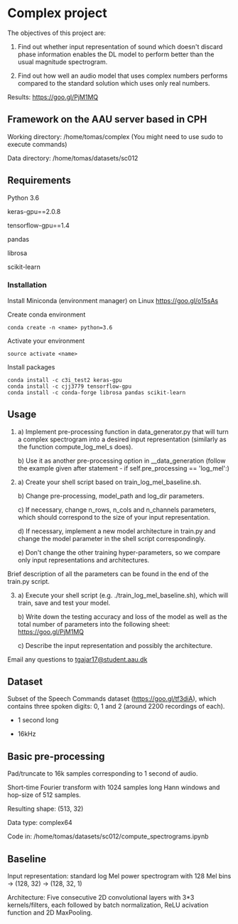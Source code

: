 # Complex project
The objectives of this project are:

1. Find out whether input representation of sound which doesn't discard phase information enables the DL model to perform        better than the usual magnitude spectrogram.

2. Find out how well an audio model that uses complex numbers performs compared to the standard solution which uses only real    numbers.

Results: https://goo.gl/PjM1MQ



## Framework on the AAU server based in CPH
Working directory:   /home/tomas/complex (You might need to use sudo to execute commands)

Data directory:      /home/tomas/datasets/sc012



## Requirements
Python 3.6

keras-gpu==2.0.8

tensorflow-gpu==1.4

pandas

librosa

scikit-learn


### Installation
Install Miniconda (environment manager) on Linux https://goo.gl/o15sAs

Create conda environment
```
conda create -n <name> python=3.6
```
   
Activate your environment
```
source activate <name>
```

Install packages
```
conda install -c c3i_test2 keras-gpu
conda install -c cjj3779 tensorflow-gpu
conda install -c conda-forge librosa pandas scikit-learn
```


## Usage
1. a) Implement pre-processing function in data_generator.py that will turn a complex spectrogram into a desired input               representation (similarly as the function compute_log_mel_s does).

   b) Use it as another pre-processing option in __data_generation (follow the example given after statement - if                   self.pre_processing == 'log_mel':)
   

2. a) Create your shell script based on train_log_mel_baseline.sh. 

   b) Change pre-processing, model_path and log_dir parameters.
   
   c) If necessary, change n_rows, n_cols and n_channels parameters, which should correspond to the size of your input                 representation.
   
   d) If necessary, implement a new model architecture in train.py and change the model parameter in the shell script               correspondingly. 
   
   e) Don't change the other training hyper-parameters, so we compare only input representations and               architectures.
   
Brief description of all the parameters can be found in the end of the train.py script.

   
3. a) Execute your shell script (e.g. ./train_log_mel_baseline.sh), which will train, save and test your model. 

   b) Write down the testing accuracy and loss of the model as well as the total number of parameters into the following sheet: https://goo.gl/PjM1MQ
   
   c) Describe the input representation and possibly the architecture.
   

Email any questions to tgajar17@student.aau.dk



## Dataset
Subset of the Speech Commands dataset (https://goo.gl/tf3diA), which contains three spoken digits: 0, 1 and 2 (around 2200 recordings of each).

+ 1 second long

+ 16kHz



## Basic pre-processing
Pad/truncate to 16k samples corresponding to 1 second of audio.

Short-time Fourier transform with 1024 samples long Hann windows and hop-size of 512 samples.

Resulting shape: (513, 32)

Data type: complex64

Code in: /home/tomas/datasets/sc012/compute_spectrograms.ipynb



## Baseline
Input representation: standard log Mel power spectrogram with 128 Mel bins -> (128, 32) -> (128, 32, 1)

Architecture: Five consecutive 2D convolutional layers with 3*3 kernels/filters, each followed by batch normalization, ReLU acivation function and 2D MaxPooling.

